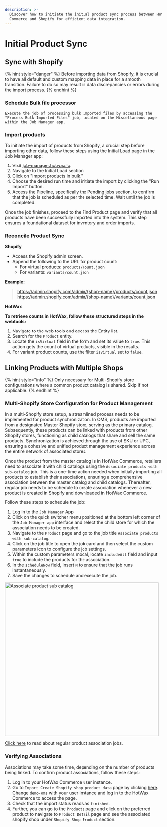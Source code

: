 ```yaml
---
description: >-
  Discover how to initiate the initial product sync process between HotWax
  Commerce and Shopify for efficient data integration.
---
```


# Initial Product Sync

## Sync with Shopify

{% hint style="danger" %}
Before importing data from Shopify, it is crucial to have all default and custom mapping data in place for a smooth transition. Failure to do so may result in data discrepancies or errors during the import process.
{% endhint %}

### Schedule Bulk file processor

```
Execute the job of processing bulk imported files by accessing the "Process Bulk Imported Files" job, located on the Miscellaneous page within the Job Manager app.
```

### Import products

To initiate the import of products from Shopify, a crucial step before importing other data, follow these steps using the Initial Load page in the Job Manager app:

1. Visit [job-manager.hotwax.io](http://job-manager.hotwax.io).
2. Navigate to the Initial Load section.
3. Click on "Import products in bulk."
4. Choose the desired run time and initiate the import by clicking the "Run Import" button.
5. Access the Pipeline, specifically the Pending jobs section, to confirm that the job is scheduled as per the selected time. Wait until the job is completed.

Once the job finishes, proceed to the Find Product page and verify that all products have been successfully imported into the system. This step ensures a foundational dataset for inventory and order imports.

### Reconcile Product Sync

**Shopify**

* Access the Shopify admin screen.
* Append the following to the URL for product count:
  * For virtual products: `products/count.json`
  * For variants: `variants/count.json`

**Example:**

> https://admin.shopify.com/admin/{shop-name}/products/count.json https://admin.shopify.com/admin/{shop-name}/variants/count.json

**HotWax**

**To retrieve counts in HotWax, follow these structured steps in the webtools:**

1. Navigate to the web tools and access the Entity list.
2. Search for the `Product` entity.
3. Locate the `isVirtual` field in the form and set its value to `true`. This action gets the count of virtual products, visible in the results.
4. For variant product counts, use the filter `isVirtual` set to `false`.

## Linking Products with Multiple Shops

{% hint style="info" %}
Only necessary for Multi-Shopify store configurations where a common product catalog is shared. Skip if not applicable.
{% endhint %}

### Multi-Shopify Store Configuration for Product Management

In a multi-Shopify store setup, a streamlined process needs to be implemented for product synchronization. In OMS, products are imported from a designated Master Shopify store, serving as the primary catalog. Subsequently, these products can be linked with products from other Shopify stores, functioning as child catalogs that share and sell the same products. Synchronization is achieved through the use of SKU or UPC, ensuring a cohesive and unified product management experience across the entire network of associated stores.

Once the product from the master catalog is in HotWax Commerce, retailers need to associate it with child catalogs using the `Associate products with sub-catalog` job. This is a one-time action needed when initially importing all products to establish their associations, ensuring a comprehensive association between the master catalog and child catalogs. Thereafter, regular job needs to be schedule to create association whenever a new product is created in Shopify and downloaded in HotWax Commerce.

Follow these steps to schedule the job:

1. Log in to the `Job Manager` App
2. Click on the quick switcher menu positioned at the bottom left corner of the `Job Manager app` interface and select the child store for which the association needs to be created.
3. Navigate to the `Product` page and go to the job title `Associate products with sub-catalog`.
4. Click on the job title to open the job card and then select the custom parameters icon to configure the job settings.
5. Within the custom parameters modal, locate `includeAll` field and input `true` to include the products for the association.
6. In the `scheduleNow` field, insert `N` to ensure that the job runs instantaneously.
7. Save the changes to schedule and execute the job.

<img width="493" alt="Associate product sub catalog" src="https://github.com/user-attachments/assets/3e7b22ed-97d4-4577-844f-373dfad1f35f">


[Click here](https://docs.hotwax.co/documents/retail-operations/workflow/job-workflows/products#associate-products-with-sub-catalog) to read about regular product association jobs.

### Verifying Associations

Associations may take some time, depending on the number of products being linked. To confirm product associations, follow these steps:

1. Log in to your HotWax Commerce user instance.
2. Go to `Import Create Shopify shop product data` page by clicking [here](https://demo-oms.hotwax.io/commerce/control/ImportData?configId=IMP\_SHPFY\_SHOP\_PROD). Change `demo-oms` with your user instance and log in to the HotWax Commerce to access the page.
3. Check that the import status reads as `finished`.
4. Further, you can go to the `Products` page and click on the preferred product to navigate to `Product Detail` page and see the associated shopify shop under `Shopify Shop Product` section.
